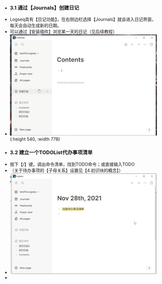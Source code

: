 - ### 3.1 通过【Journals】创建日记
- Logseq具有【日记功能】，在右侧边栏选择【Journals】就会进入日记界面，每天会自动生成新的日期。
- 可以通过【安装插件】浏览某一天的日记（见后续教程）
- ![image.png](../assets/image_1648001911758_0.png){:height 540, :width 778}
- ### 3.2 建立一个TODOList代办事项清单
- 按下【/】键，调出命令清单，找到TODO命令；或直接输入TODO
- （关于待办事项的【子母关系】设置见【4.初识块的概念】）
- ![image.png](../assets/image_1648001951870_0.png)
-